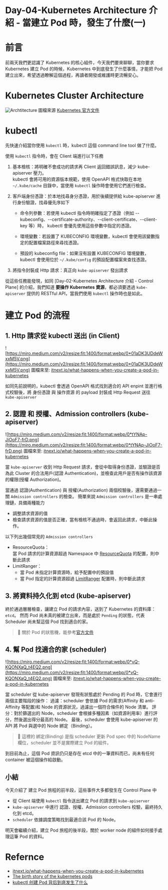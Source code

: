 
# Day-04-Kubernetes Architecture 介紹 - 當建立 Pod 時，發生了什麼(一)

# 前言
前兩天我們更認識了 Kubernetes 的核心組件，今天我們要來聊聊，當你要求 Kubernetes 建立 Pod 的時候，Kubernetes 中到底發生了什麼事情，才能把 Pod 建立出來，希望透過瞭解這個過程，再讀者開發或維護時更流暢安心。

# Kubernetes Cluster Architecture
![Archtitecture](https://kubernetes.io/images/docs/kubernetes-cluster-architecture.svg)
圖檔來源 [Kubernetes 官方文件](https://kubernetes.io/docs/concepts/architecture/)

# kubectl
先快速介紹當你使用 `kubectl` 時，kubectl 這個 command line tool 做了什麼。

使用 `kubectl` 指令時，會在 Client 端進行以下任務
1. 基本檢核：將明確不會成功的請求再 Client 返回錯誤訊息，減少 kube-apiserver 壓力。    
    kubectl 會將可用的資源版本規範，使用 OpenAPI 格式快取在本地 `~/.kube/cache` 目錄中，當使用 `kubectl` 操作時會使用它們進行檢查。

2. 客戶端身份憑證：於本地找尋身分憑證，用於後續提供給 kube-apiserver 進行身份驗證，找尋優先序如下
    - 命令列參數：若使用 kubectl 指令時明確指定了憑證（例如 --kubeconfig、--certificate-authority、--client-certificate、--client-key 等）時， kubectl 會優先使用這些參數中指定的憑證。

    - 環境變數：若設置了 KUBECONFIG 環境變數，kubectl 會使用該變數指定的配置檔案路徑來尋找憑證。

    - 預設的 kubeconfig file：如果沒有設置 KUBECONFIG 環境變數，kubectl 會使用位於 `~/.kube/config` 的預設配置檔案來查找憑證。
    
3. 將指令封裝成 Http 請求：真正向 `kube-apiserver` 發出請求
    
從這些任務能發現，如同 [Day-02-Kubernetes Architecture 介紹 - Control Plane] 的介紹，我們知道 **要操作 Kubernetes 資源**，都必須要透過 `kube-apiserver` 提供的 RESTful API，當我們使用 `kubectl` 操作時也是如此。

# 建立 Pod 的流程
## 1. Http 請求從 kubectl 送出 (in Client)
![https://miro.medium.com/v2/resize:fit:1400/format:webp/0*01aDK3UDdeWxxM5V.png](https://miro.medium.com/v2/resize:fit:1400/format:webp/0*01aDK3UDdeWxxM5V.png)
圖檔來至: [itnext.io/what-happens-when-you-create-a-pod-in-kubernetes](https://itnext.io/what-happens-when-you-create-a-pod-in-kubernetes-6b789b6db8a8)

如同先前說明的，kubectl 會透過 OpenAPI 格式找到適合的 API enpint 並進行格式校驗後，將 身份憑證 與 操作資源 的 payload 封裝成 Http Request 送往 `kube-apiserver` 

## 2. 認證 和 授權、Admission controllers  (kube-apiserver)
![https://miro.medium.com/v2/resize:fit:1400/format:webp/0*tYNAp-JiOoF7-frD.png](https://miro.medium.com/v2/resize:fit:1400/format:webp/0*tYNAp-JiOoF7-frD.png)
圖檔來至: [itnext.io/what-happens-when-you-create-a-pod-in-kubernetes](https://itnext.io/what-happens-when-you-create-a-pod-in-kubernetes-6b789b6db8a8)

當 `kube-apiserver` 收到 Http Request 請求，會從中取得身份憑證，並驗證是否為此 Cluster 的合法用戶(認證 Authentication)，並檢查此用戶是否有操作該資源的權限(授權 Authorization)。

當通過 認證(Authentication) 與 授權(Authorization) 兩個校驗後，還需要通過一關 `Admission controllers` 的檢查。
簡單來說 `Admission controllers` 是一串處理鏈，具備兩種能力
- 調整請求資源的值
- 檢查請求資源的值是否正確，當有檢核不通過時，會返回此請求，中斷此操作。

以下列出幾個常見的 `Admission controllers`
- ResourceQuota：   
    當 Pod 請求的計算資源超過 Namespace 中 [ResourceQuota] 的配置，則中斷此請求
- LimitRanger：
    - 當 Pod 未指定計算資源時，給予配置中的預設值
    - 當 Pod 指定的計算資源超過 [LimitRanger] 配置時，則中斷此請求

## 3. 將資料持久化到 etcd (kube-apiserver)
終於通過層層檢查，讓建立 Pod 的請求內容，送到了 Kubernetes 的資料庫：`etcd`。
然而 Pod 尚未真的被建立出來，而是處於 `Pending` 的狀態，代表 Scheduler 尚未幫這個 Pod 找到適合的家。
> 📘 關於 Pod 的狀態機，能參考[官方文件](https://kubernetes.io/docs/concepts/workloads/pods/pod-lifecycle/#pod-phase)

## 4. 幫 Pod 找適合的家 (scheduler)
![https://miro.medium.com/v2/resize:fit:1400/format:webp/0*vQ-KQONXaQ_t4EQ2.png](https://miro.medium.com/v2/resize:fit:1400/format:webp/0*vQ-KQONXaQ_t4EQ2.png)
圖檔來至: [itnext.io/what-happens-when-you-create-a-pod-in-kubernetes](https://itnext.io/what-happens-when-you-create-a-pod-in-kubernetes-6b789b6db8a8)

當 scheduler 從 kube-apiserver 發現有狀態處於 Pending 的 Pod 時，它會進行兩個主要階段的操作：
過濾：scheduler 會依據 Pod 的需求(Affinity 和 anti-Affinity 等配置)和 Node 的資源狀況，過濾出一個符合條件的 Node 清單。
評分：對於篩選出的 Node，scheduler 會根據多種因素（如資源利用率）進行評分，然後選出得分最高的 Node。
最後，scheduler 會使用 kube-apiserver 的 API 將 Pod 與選中的 Node 綁定（Binding）。
> 📘 這裡的 綁定(Binding) 是指 scheduler 更新 Pod spec 中的 NodeName 欄位，scheduler 並不是實際建立 Pod 的組件。

到目前為止，這個 Pod 資訊仍只是存在 etcd 中的一筆資料而已，尚未有任何 container 被這個操作給啟動。

## 小結
今天介紹了 建立 Pod 旅程的前半段，這些事件大多都發生在 Control Plane 中
- 從 Client 端使用 `kubectl` 指令送出建立 Pod 的請求到 `kube-apiserver`
- `kube-apiserver` 中進行 認證、授權、Admission controllers 校驗，最終持久化到 etcd。
- `scheduler` 依據調度策略找到最適合該 Pod 的 Node。

明天會繼續介紹，建立 Pod 旅程的後半段，關於 worker node 的組件如何接手處理這筆 Pod 的資料。

# Refernce
- [itnext.io/what-happens-when-you-create-a-pod-in-kubernetes]
- [The birth story of the kubernetes pods]
- [kubectl 创建 Pod 背后到底发生了什么]

[itnext.io/what-happens-when-you-create-a-pod-in-kubernetes]:
https://itnext.io/what-happens-when-you-create-a-pod-in-kubernetes-6b789b6db8a8

[The birth story of the kubernetes pods]: https://sitereliability.in/deep-dive-the-birth-of-a-kubernetes-pod-understand-the-kubernetes-internals

[kubectl 创建 Pod 背后到底发生了什么]: https://icloudnative.io/posts/what-happens-when-k8s/

[ResourceQuota]:https://kubernetes.io/docs/concepts/policy/resource-quotas/

[LimitRanger]: https://kubernetes.io/docs/tasks/administer-cluster/manage-resources/memory-default-namespace/